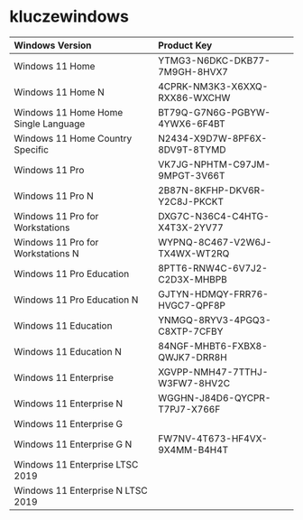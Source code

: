 # kluczewindows
 
<table>
<thead>
<tr>
<th align="left">Windows Version</th>
<th align="left">Product Key</th>
</tr>
</thead>
<tbody>
<tr>
<td align="left">Windows 11 Home</td>
<td align="left">YTMG3-N6DKC-DKB77-7M9GH-8HVX7</td>
</tr>
<tr>
<td align="left">Windows 11 Home N</td>
<td align="left">4CPRK-NM3K3-X6XXQ-RXX86-WXCHW</td>
</tr>
<tr>
<td align="left">Windows 11 Home Home Single Language</td>
<td align="left">BT79Q-G7N6G-PGBYW-4YWX6-6F4BT</td>
</tr>
<tr>
<td align="left">Windows 11 Home Country Specific</td>
<td align="left">N2434-X9D7W-8PF6X-8DV9T-8TYMD</td>
</tr>
<tr>
<td align="left">Windows 11 Pro</td>
<td align="left">VK7JG-NPHTM-C97JM-9MPGT-3V66T</td>
</tr>
<tr>
<td align="left">Windows 11 Pro N</td>
<td align="left">2B87N-8KFHP-DKV6R-Y2C8J-PKCKT</td>
</tr>
<tr>
<td align="left">Windows 11 Pro for Workstations</td>
<td align="left">DXG7C-N36C4-C4HTG-X4T3X-2YV77</td>
</tr>
<tr>
<td align="left">Windows 11 Pro for Workstations N</td>
<td align="left">WYPNQ-8C467-V2W6J-TX4WX-WT2RQ</td>
</tr>
<tr>
<td align="left">Windows 11 Pro Education</td>
<td align="left">8PTT6-RNW4C-6V7J2-C2D3X-MHBPB</td>
</tr>
<tr>
<td align="left">Windows 11 Pro Education N</td>
<td align="left">GJTYN-HDMQY-FRR76-HVGC7-QPF8P</td>
</tr>
<tr>
<td align="left">Windows 11 Education</td>
<td align="left">YNMGQ-8RYV3-4PGQ3-C8XTP-7CFBY</td>
</tr>
<tr>
<td align="left">Windows 11 Education N</td>
<td align="left">84NGF-MHBT6-FXBX8-QWJK7-DRR8H</td>
</tr>
<tr>
<td align="left">Windows 11 Enterprise</td>
<td align="left">XGVPP-NMH47-7TTHJ-W3FW7-8HV2C</td>
</tr>
<tr>
<td align="left">Windows 11 Enterprise N</td>
<td align="left">WGGHN-J84D6-QYCPR-T7PJ7-X766F</td>
</tr>
<tr>
<td align="left">Windows 11 Enterprise G</td>
<td align="left"></td>
</tr>
<tr>
<td align="left">Windows 11 Enterprise G N</td>
<td align="left">FW7NV-4T673-HF4VX-9X4MM-B4H4T</td>
</tr>
<tr>
<td align="left">Windows 11 Enterprise LTSC 2019</td>
<td align="left"></td>
</tr>
<tr>
<td align="left">Windows 11 Enterprise N LTSC 2019</td>
<td align="left"></td>
</tr>
</tbody>
</table>

